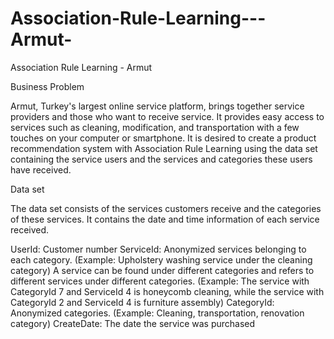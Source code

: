 # Association-Rule-Learning---Armut-
Association Rule Learning - Armut 

Business Problem

Armut, Turkey's largest online service platform, brings together service providers and those who want to receive service. It provides easy access to services such as cleaning, modification, and transportation with a few touches on your computer or smartphone. It is desired to create a product recommendation system with Association Rule Learning using the data set containing the service users and the services and categories these users have received.

Data set

The data set consists of the services customers receive and the categories of these services. It contains the date and time information of each service received.

UserId: Customer number
ServiceId: Anonymized services belonging to each category. (Example: Upholstery washing service under the cleaning category)
A service can be found under different categories and refers to different services under different categories.
(Example: The service with CategoryId 7 and ServiceId 4 is honeycomb cleaning, while the service with CategoryId 2 and ServiceId 4 is furniture assembly)
CategoryId: Anonymized categories. (Example: Cleaning, transportation, renovation category)
CreateDate: The date the service was purchased
